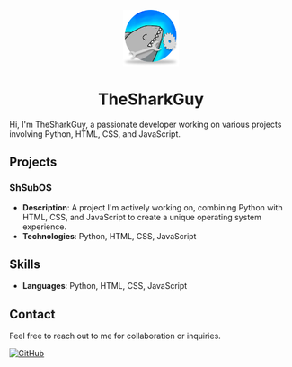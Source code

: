 <p align="center">
  <img src="icocode.png" width="100" height="100" alt="icocode">
</p>
<h1 align="center">TheSharkGuy</h1>

Hi, I'm TheSharkGuy, a passionate developer working on various projects involving Python, HTML, CSS, and JavaScript.

## Projects

### ShSubOS
- **Description**: A project I'm actively working on, combining Python with HTML, CSS, and JavaScript to create a unique operating system experience.
- **Technologies**: Python, HTML, CSS, JavaScript

## Skills
- **Languages**: Python, HTML, CSS, JavaScript

## Contact
Feel free to reach out to me for collaboration or inquiries.

[![GitHub](https://img.shields.io/github/followers/SharkZubat?label=Follow&style=social)](https://github.com/SharkZubat)
